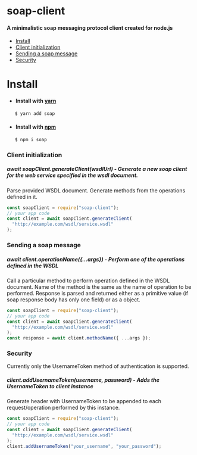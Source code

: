 # soap-client

#### A minimalistic soap messaging protocol client created for node.js

- [Install](#install)
- [Client initialization](#client-initialization)
- [Sending a soap message](#sending-a-soap-message)
- [Security](#security)

# Install

- #### Install with [yarn](https://classic.yarnpkg.com/en/package/@radekborandom/soap-client)

```sh
   $ yarn add soap
```

- #### Install with [npm](https://www.npmjs.com/package/@radekborandom/soap-client)

```sh
   $ npm i soap
```

### Client initialization

##### await soapClient.generateClient(wsdlUrl) - Generate a new soap client for the web service specified in the wsdl document.

Parse provided WSDL document. Generate methods from the operations defined in it.

```javascript
const soapClient = require("soap-client");
// your app code
const client = await soapClient.generateClient(
  "http://example.com/wsdl/service.wsdl"
);
```

### Sending a soap message

##### await client.operationName({...args}) - Perform one of the operations defined in the WSDL

Call a particular method to perform operation defined in the WSDL document. Name of the method is the same as the name of operation to be performed. Response is parsed and returned either as a primitive value (if soap response body has only one field) or as a object.

```javascript
const soapClient = require("soap-client");
// your app code
const client = await soapClient.generateClient(
  "http://example.com/wsdl/service.wsdl"
);
const response = await client.methodName({ ...args });
```

### Security

Currently only the UsernameToken method of authentication is supported.

##### client.addUsernameToken(username, password) - Adds the UsernameToken to client instance

Generate header with UsernameToken to be appended to each request/operation performed by this instance.

```javascript
const soapClient = require("soap-client");
// your app code
const client = await soapClient.generateClient(
  "http://example.com/wsdl/service.wsdl"
);
client.addUsernameToken("your_username", "your_password");
```
